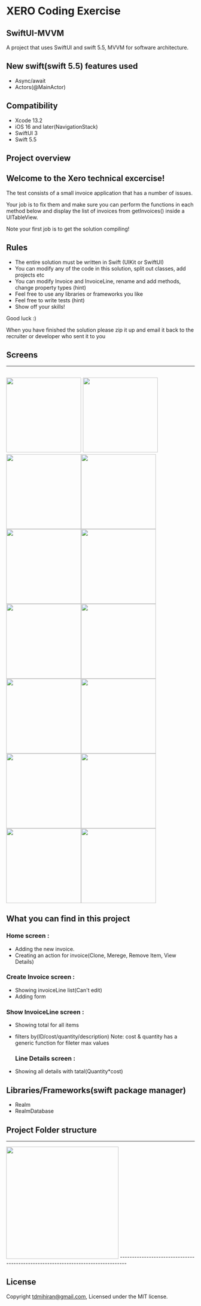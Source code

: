 # XERO Coding Exercise


## SwiftUI-MVVM
A project that uses SwiftUI and swift 5.5, MVVM for software architecture.

## New swift(swift 5.5) features used
- Async/await
- Actors(@MainActor)

## Compatibility
- Xcode 13.2
- iOS 16 and later(NavigationStack)
- SwiftUI 3
- Swift 5.5

## Project overview

 Welcome to the Xero technical excercise!
 ---------------------------------------------------------------------------------
 The test consists of a small invoice application that has a number of issues.
 
 Your job is to fix them and make sure you can perform the functions in each method below and display the list of invoices from getInvoices() inside a UITableView.
 
 Note your first job is to get the solution compiling!
 
 Rules
 ---------------------------------------------------------------------------------
 * The entire solution must be written in Swift (UIKit or SwiftUI)
 * You can modify any of the code in this solution, split out classes, add projects etc
 * You can modify Invoice and InvoiceLine, rename and add methods, change property types (hint)
 * Feel free to use any libraries or frameworks you like
 * Feel free to write tests (hint)
 * Show off your skills!
 
 Good luck :)
 
 When you have finished the solution please zip it up and email it back to the recruiter or developer who sent it to you


## Screens 
 ---------------------------------------------------------------------------------
<img src = "screenshot/1.png" width = "200" hight = "420"> <img src = "screenshot/2.png" width = "200" hight = "420"><img src = "screenshot/3.png" width = "200" hight = "420"><img src = "screenshot/4.png" width = "200" hight = "420"><img src = "screenshot/5.png" width = "200" hight = "420"><img src = "screenshot/6.png" width = "200" hight = "420"><img src = "screenshot/7.png" width = "200" hight = "420"><img src = "screenshot/8.png" width = "200" hight = "420"><img src = "screenshot/9.png" width = "200" hight = "420"><img src = "screenshot/10.png" width = "200" hight = "420"><img src = "screenshot/11.png" width = "200" hight = "420"><img src = "screenshot/12.png" width = "200" hight = "420"><img src = "screenshot/13.png" width = "200" hight = "420"><img src = "screenshot/14.png" width = "200" hight = "420">
 ---------------------------------------------------------------------------------

## What you can find in this project
 ### Home screen :
- Adding the new invoice.
- Creating an action for invoice(Clone, Merege, Remove Item, View Details)

 ### Create Invoice screen :
 - Showing invoiceLine list(Can't edit)
 - Adding form
 
  ### Show InvoiceLine screen :
 - Showing total for all items
 - filters by(ID/cost/quantity/description) Note: cost & quantity has a generic function for fileter max values 
 
   ### Line Details screen :
   
- Showing all details with tatal(Quantity*cost)

## Libraries/Frameworks(swift package manager)
- Realm
- RealmDatabase

## Project Folder structure
 ---------------------------------------------------------------------------------
<img src = "screenshot/folderstructure.png" width = "300" hight = "420">
 ---------------------------------------------------------------------------------

## License
Copyright tdmihiran@gmail.com,  Licensed under the MIT license.
